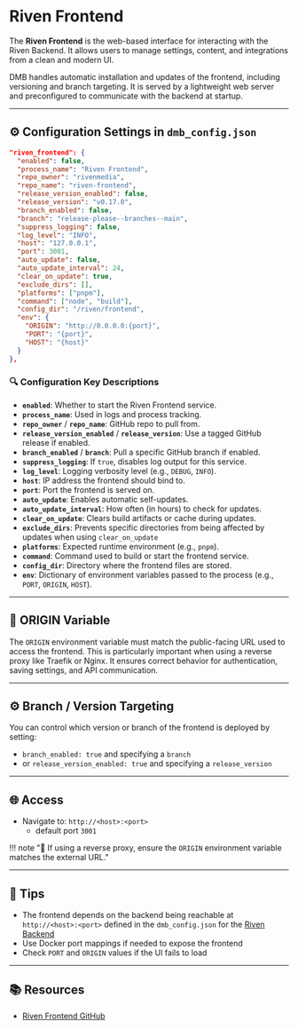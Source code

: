 # Riven Frontend

The **Riven Frontend** is the web-based interface for interacting with the Riven Backend. It allows users to manage settings, content, and integrations from a clean and modern UI.

DMB handles automatic installation and updates of the frontend, including versioning and branch targeting. It is served by a lightweight web server and preconfigured to communicate with the backend at startup.

---

## ⚙️ Configuration Settings in `dmb_config.json`

```json
"riven_frontend": {
  "enabled": false,
  "process_name": "Riven Frontend",
  "repo_owner": "rivenmedia",
  "repo_name": "riven-frontend",
  "release_version_enabled": false,
  "release_version": "v0.17.0",
  "branch_enabled": false,
  "branch": "release-please--branches--main",
  "suppress_logging": false,
  "log_level": "INFO",
  "host": "127.0.0.1",
  "port": 3001,
  "auto_update": false,
  "auto_update_interval": 24,
  "clear_on_update": true,
  "exclude_dirs": [],
  "platforms": ["pnpm"],
  "command": ["node", "build"],
  "config_dir": "/riven/frontend",
  "env": {
    "ORIGIN": "http://0.0.0.0:{port}",
    "PORT": "{port}",
    "HOST": "{host}"
  }
},
```

### 🔍 Configuration Key Descriptions

- **`enabled`**: Whether to start the Riven Frontend service.
- **`process_name`**: Used in logs and process tracking.
- **`repo_owner`** / **`repo_name`**: GitHub repo to pull from.
- **`release_version_enabled`** / **`release_version`**: Use a tagged GitHub release if enabled.
- **`branch_enabled`** / **`branch`**: Pull a specific GitHub branch if enabled.
- **`suppress_logging`**: If `true`, disables log output for this service.
- **`log_level`**: Logging verbosity level (e.g., `DEBUG`, `INFO`).
- **`host`**: IP address the frontend should bind to.
- **`port`**: Port the frontend is served on.
- **`auto_update`**: Enables automatic self-updates.
- **`auto_update_interval`**: How often (in hours) to check for updates.
- **`clear_on_update`**: Clears build artifacts or cache during updates.
- **`exclude_dirs`**: Prevents specific directories from being affected by updates when using `clear_on_update`
- **`platforms`**: Expected runtime environment (e.g., `pnpm`).
- **`command`**: Command used to build or start the frontend service.
- **`config_dir`**: Directory where the frontend files are stored.
- **`env`**: Dictionary of environment variables passed to the process (e.g., `PORT`, `ORIGIN`, `HOST`).

---

## 🔧 ORIGIN Variable
The `ORIGIN` environment variable must match the public-facing URL used to access the frontend. This is particularly important when using a reverse proxy like Traefik or Nginx. It ensures correct behavior for authentication, saving settings, and API communication.

---

## ⚙️ Branch / Version Targeting
You can control which version or branch of the frontend is deployed by setting:

- `branch_enabled: true` and specifying a `branch`
- or `release_version_enabled: true` and specifying a `release_version`

---

## 🌐 Access
- Navigate to: `http://<host>:<port>` 
    - default port `3001`

!!! note "🔐 If using a reverse proxy, ensure the `ORIGIN` environment variable matches the external URL."

---

## 🧠 Tips
- The frontend depends on the backend being reachable at `http://<host>:<port>` defined in the `dmb_config.json` for the [Riven Backend](../services/riven-backend.md)
- Use Docker port mappings if needed to expose the frontend
- Check `PORT` and `ORIGIN` values if the UI fails to load

---

## 📚 Resources
- [Riven Frontend GitHub](https://github.com/rivenmedia/riven-frontend)
